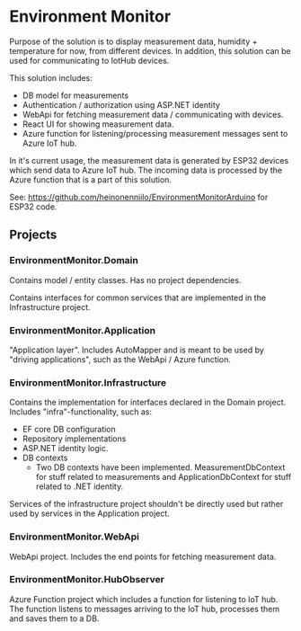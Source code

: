 # Environment Monitor

Purpose of the solution is to display measurement data, humidity + temperature for now, from different devices. In addition, this solution can be used for communicating to IotHub devices.

This solution includes:
 -  DB model for measurements
 -  Authentication / authorization using ASP.NET identity
 -  WebApi for fetching measurement data / communicating with devices.
 -  React UI for showing measurement data.
 -  Azure function for listening/processing measurement messages sent to Azure IoT hub.

In it's current usage, the measurement data is generated by ESP32 devices which send data to Azure IoT hub. The incoming data is processed by the Azure function that is a part of this solution.

See: https://github.com/heinonenniilo/EnvironmentMonitorArduino for ESP32 code.

## Projects

### EnvironmentMonitor.Domain

Contains model / entity classes. Has no project dependencies.

Contains interfaces for common services that are implemented in the Infrastructure project.

### EnvironmentMonitor.Application

"Application layer". Includes AutoMapper and is meant to be used by "driving applications", such as the WebApi / Azure function. 

### EnvironmentMonitor.Infrastructure

Contains the implementation for interfaces declared in the Domain project. Includes "infra"-functionality, such as:

- EF core DB configuration
- Repository implementations
- ASP.NET identity logic.
- DB contexts
  -  Two DB contexts have been implemented. MeasurementDbContext for stuff related to measurements and ApplicationDbContext for stuff related to .NET identity.
 
Services of the infrastructure project shouldn't be directly used but rather used by services in the Application project.

### EnvironmentMonitor.WebApi

WebApi project. Includes the end points for fetching measurement data.

### EnvironmentMonitor.HubObserver

Azure Function project which includes a function for listening to IoT hub. The function listens to messages arriving to the IoT hub, processes them and saves them to a DB.



